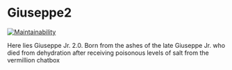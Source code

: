 # Giuseppe2

[![Maintainability](https://api.codeclimate.com/v1/badges/c724aa1122ce36985dbf/maintainability)](https://codeclimate.com/github/memoryaccess/Giuseppe2/maintainability)

Here lies Giuseppe Jr. 2.0.
Born from the ashes of the late Giuseppe Jr. who died from dehydration after receiving poisonous levels of salt from the vermillion chatbox
